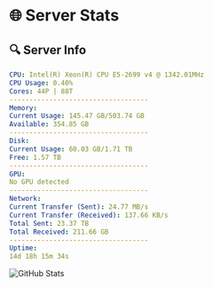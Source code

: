 # 🌐 Server Stats
## 🔍 Server Info
```yaml
CPU: Intel(R) Xeon(R) CPU E5-2699 v4 @ 1342.01MHz
CPU Usage: 0.40%
Cores: 44P | 88T
-----------------------------------
Memory:
Current Usage: 145.47 GB/503.74 GB
Available: 354.85 GB
-----------------------------------
Disk:
Current Usage: 60.03 GB/1.71 TB
Free: 1.57 TB
-----------------------------------
GPU:
No GPU detected
-----------------------------------
Network:
Current Transfer (Sent): 24.77 MB/s
Current Transfer (Received): 137.66 KB/s
Total Sent: 23.37 TB
Total Received: 211.66 GB
-----------------------------------
Uptime:
14d 18h 15m 34s
```
![GitHub Stats](https://img.shields.io/badge/Updated-2025-03-22_15:38:23-blue)